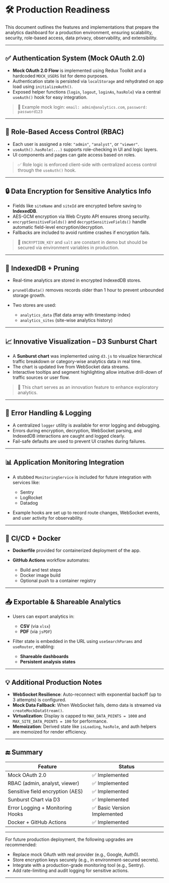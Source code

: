 
# 🛠️ Production Readiness

This document outlines the features and implementations that prepare the analytics dashboard for a production environment, ensuring scalability, security, role-based access, data privacy, observability, and extensibility.

---

## ✅ Authentication System (Mock OAuth 2.0)

* **Mock OAuth 2.0 Flow** is implemented using Redux Toolkit and a hardcoded `MOCK_USERS` list for demo purposes.
* Authentication state is persisted via `localStorage` and rehydrated on app load using `initializeAuth()`.
* Exposed helper functions (`login`, `logout`, `loginAs`, `hasRole`) via a central `useAuth()` hook for easy integration.

> 🔐 Example mock login: `email: admin@analytics.com`, `password: password123`

---

## 🔐 Role-Based Access Control (RBAC)

* Each user is assigned a role: `"admin"`, `"analyst"`, or `"viewer"`.
* `useAuth().hasRole(...)` supports role-checking in UI and logic layers.
* UI components and pages can gate access based on roles.

> ✅ Role logic is enforced client-side with centralized access control through the `useAuth()` hook.

---

## 🔒 Data Encryption for Sensitive Analytics Info

* Fields like `siteName` and `siteId` are encrypted before saving to **IndexedDB**.
* AES-GCM encryption via Web Crypto API ensures strong security.
* `encryptSensitiveFields()` and `decryptSensitiveFields()` handle automatic field-level encryption/decryption.
* Fallbacks are included to avoid runtime crashes if encryption fails.

> 🔑 `ENCRYPTION_KEY` and `salt` are constant in demo but should be secured via environment variables in production.

---

## 🧱 IndexedDB + Pruning

* Real-time analytics are stored in encrypted IndexedDB stores.
* `pruneOldData()` removes records older than 1 hour to prevent unbounded storage growth.
* Two stores are used:

  * `analytics_data` (flat data array with timestamp index)
  * `analytics_sites` (site-wise analytics history)

---

## 📈 Innovative Visualization – D3 Sunburst Chart

* A **Sunburst chart** was implemented using `d3.js` to visualize hierarchical traffic breakdown or category-wise analytics data in real time.
* The chart is updated live from WebSocket data streams.
* Interactive tooltips and segment highlighting allow intuitive drill-down of traffic sources or user flow.

> 🌟 This chart serves as an innovation feature to enhance exploratory analytics.

---

## 🛑 Error Handling & Logging

* A centralized `logger` utility is available for error logging and debugging.
* Errors during encryption, decryption, WebSocket parsing, and IndexedDB interactions are caught and logged clearly.
* Fail-safe defaults are used to prevent UI crashes during failures.

---

## 📊 Application Monitoring Integration

* A stubbed `MonitoringService` is included for future integration with services like:

  * Sentry
  * LogRocket
  * Datadog
* Example hooks are set up to record route changes, WebSocket events, and user activity for observability.

---

## 🚢 CI/CD + Docker

* **Dockerfile** provided for containerized deployment of the app.
* **GitHub Actions** workflow automates:

  * Build and test steps
  * Docker image build
  * Optional push to a container registry

---

## 📤 Exportable & Shareable Analytics

* Users can export analytics in:

  * **CSV** (via `xlsx`)
  * **PDF** (via `jsPDF`)
* Filter state is embedded in the URL using `useSearchParams` and `useRouter`, enabling:

  * **Shareable dashboards**
  * **Persistent analysis states**

---

## 💡 Additional Production Notes

* **WebSocket Resilience**: Auto-reconnect with exponential backoff (up to 3 attempts) is configured.
* **Mock Data Fallback**: When WebSocket fails, demo data is streamed via `createMockDataStream()`.
* **Virtualization**: Display is capped to `MAX_DATA_POINTS = 1000` and `MAX_SITE_DATA_POINTS = 100` for performance.
* **Memoization**: Derived state like `isLoading`, `hasRole`, and auth helpers are memoized for render efficiency.

---

## 🔚 Summary

| Feature                          | Status                      |
| -------------------------------- | --------------------------- |
| Mock OAuth 2.0                   | ✅ Implemented               |
| RBAC (admin, analyst, viewer)    | ✅ Implemented               |
| Sensitive field encryption (AES) | ✅ Implemented               |
| Sunburst Chart via D3            | ✅ Implemented               |
| Error Logging + Monitoring Hooks | ✅ Basic Version Implemented |
| Docker + GitHub Actions          | ✅ Implemented               |

---

For future production deployment, the following upgrades are recommended:

* Replace mock OAuth with real provider (e.g., Google, Auth0).
* Store encryption keys securely (e.g., in environment-secured secrets).
* Integrate with a production-grade monitoring tool (e.g., Sentry).
* Add rate-limiting and audit logging for sensitive actions.

---
